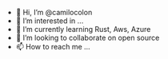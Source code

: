 - 👋 Hi, I’m @camilocolon
- 👀 I’m interested in ...
- 🌱 I’m currently learning Rust, Aws, Azure
- 💞️ I’m looking to collaborate on open source
- 📫 How to reach me ...

<!---
camilocolon/camilocolon is a ✨ special ✨ repository because its `README.md` (this file) appears on your GitHub profile.
You can click the Preview link to take a look at your changes.
--->
